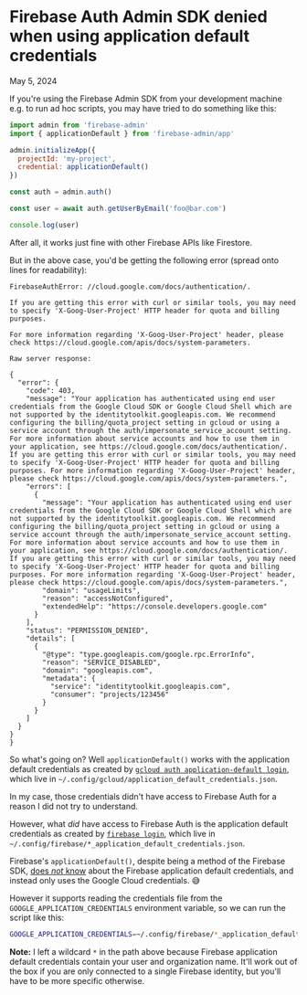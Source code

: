 # Firebase Auth Admin SDK denied when using application default credentials
May 5, 2024

If you're using the Firebase Admin SDK from your development machine
e.g. to run ad hoc scripts, you may have tried to do something like
this:

```js
import admin from 'firebase-admin'
import { applicationDefault } from 'firebase-admin/app'

admin.initializeApp({
  projectId: 'my-project',
  credential: applicationDefault()
})

const auth = admin.auth()

const user = await auth.getUserByEmail('foo@bar.com')

console.log(user)
```

After all, it works just fine with other Firebase APIs like Firestore.

But in the above case, you'd be getting the following error (spread onto
lines for readability):

```
FirebaseAuthError: //cloud.google.com/docs/authentication/.

If you are getting this error with curl or similar tools, you may need
to specify 'X-Goog-User-Project' HTTP header for quota and billing
purposes.

For more information regarding 'X-Goog-User-Project' header, please
check https://cloud.google.com/apis/docs/system-parameters.

Raw server response:

{
  "error": {
    "code": 403,
    "message": "Your application has authenticated using end user credentials from the Google Cloud SDK or Google Cloud Shell which are not supported by the identitytoolkit.googleapis.com. We recommend configuring the billing/quota_project setting in gcloud or using a service account through the auth/impersonate_service_account setting. For more information about service accounts and how to use them in your application, see https://cloud.google.com/docs/authentication/. If you are getting this error with curl or similar tools, you may need to specify 'X-Goog-User-Project' HTTP header for quota and billing purposes. For more information regarding 'X-Goog-User-Project' header, please check https://cloud.google.com/apis/docs/system-parameters.",
    "errors": [
      {
        "message": "Your application has authenticated using end user credentials from the Google Cloud SDK or Google Cloud Shell which are not supported by the identitytoolkit.googleapis.com. We recommend configuring the billing/quota_project setting in gcloud or using a service account through the auth/impersonate_service_account setting. For more information about service accounts and how to use them in your application, see https://cloud.google.com/docs/authentication/. If you are getting this error with curl or similar tools, you may need to specify 'X-Goog-User-Project' HTTP header for quota and billing purposes. For more information regarding 'X-Goog-User-Project' header, please check https://cloud.google.com/apis/docs/system-parameters.",
        "domain": "usageLimits",
        "reason": "accessNotConfigured",
        "extendedHelp": "https://console.developers.google.com"
      }
    ],
    "status": "PERMISSION_DENIED",
    "details": [
      {
        "@type": "type.googleapis.com/google.rpc.ErrorInfo",
        "reason": "SERVICE_DISABLED",
        "domain": "googleapis.com",
        "metadata": {
          "service": "identitytoolkit.googleapis.com",
          "consumer": "projects/123456"
        }
      }
    ]
  }
}
}
```

So what's going on? Well `applicationDefault()` works with the
application default credentials as created by
[`gcloud auth application-default login`](https://cloud.google.com/sdk/gcloud/reference/auth/application-default/login),
which live in `~/.config/gcloud/application_default_credentials.json`.

In my case, those credentials didn't have access to Firebase Auth for a
reason I did not try to understand.

However, what _did_ have access to Firebase Auth is the application
default credentials as created by [`firebase login`](https://firebase.google.com/docs/cli#sign-in-test-cli),
which live in `~/.config/firebase/*_application_default_credentials.json`.

Firebase's `applicationDefault()`, despite being a method of the
Firebase SDK, [does _not_ know](https://github.com/firebase/firebase-admin-node/blob/ddcf965511e2f03853bad7658b5c61b85c306580/src/app/credential-internal.ts#L485)
about the Firebase application default credentials, and instead only
uses the Google Cloud credentials. 😅

However it supports reading the credentials file from the
`GOOGLE_APPLICATION_CREDENTIALS` environment variable, so we can run the
script like this:

```sh
GOOGLE_APPLICATION_CREDENTIALS=~/.config/firebase/*_application_default_credentials.json node script.js
```

<div class="note">

**Note:** I left a wildcard `*` in the path above because Firebase
application default credentials contain your user and organization name.
It'll work out of the box if you are only connected to a single Firebase
identity, but you'll have to be more specific otherwise.

</div>
